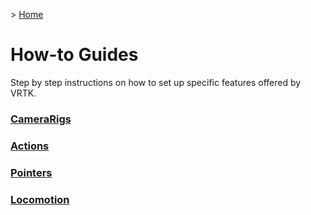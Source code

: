 &gt; [Home](../../README.md)

# How-to Guides

Step by step instructions on how to set up specific features offered by VRTK.

### [CameraRigs](CameraRigs/README.md)
### [Actions](Actions/README.md)
### [Pointers](Pointers/README.md)
### [Locomotion](Locomotion/README.md)